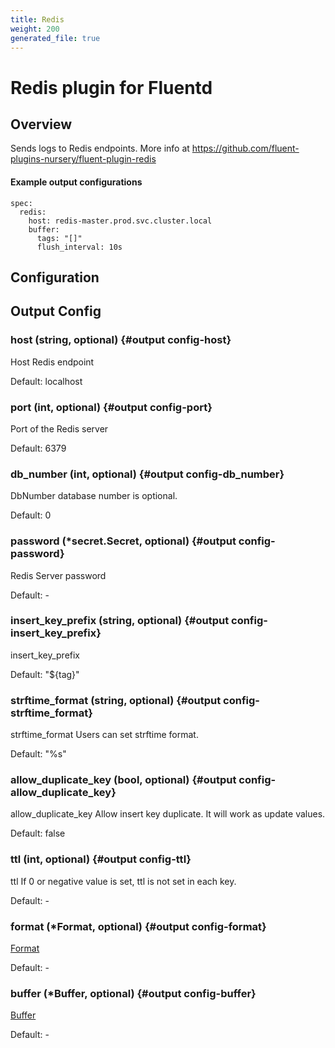 ```yaml
---
title: Redis
weight: 200
generated_file: true
---
```


# Redis plugin for Fluentd
## Overview
 Sends logs to Redis endpoints.
 More info at https://github.com/fluent-plugins-nursery/fluent-plugin-redis

 #### Example output configurations
 ```
 spec:
   redis:
     host: redis-master.prod.svc.cluster.local
     buffer:
       tags: "[]"
       flush_interval: 10s
 ```

## Configuration
## Output Config

### host (string, optional) {#output config-host}

Host Redis endpoint <br>

Default:  localhost

### port (int, optional) {#output config-port}

Port of the Redis server <br>

Default:  6379

### db_number (int, optional) {#output config-db_number}

DbNumber database number is optional. <br>

Default:  0

### password (*secret.Secret, optional) {#output config-password}

Redis Server password<br>

Default: -

### insert_key_prefix (string, optional) {#output config-insert_key_prefix}

insert_key_prefix <br>

Default:  "${tag}"

### strftime_format (string, optional) {#output config-strftime_format}

strftime_format Users can set strftime format. <br>

Default:  "%s"

### allow_duplicate_key (bool, optional) {#output config-allow_duplicate_key}

allow_duplicate_key Allow insert key duplicate. It will work as update values. <br>

Default:  false

### ttl (int, optional) {#output config-ttl}

ttl If 0 or negative value is set, ttl is not set in each key.<br>

Default: -

### format (*Format, optional) {#output config-format}

[Format](../format/)<br>

Default: -

### buffer (*Buffer, optional) {#output config-buffer}

[Buffer](../buffer/)<br>

Default: -


